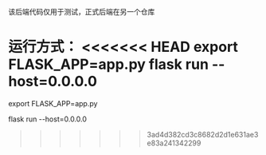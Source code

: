 该后端代码仅用于测试，正式后端在另一个仓库

运行方式：
<<<<<<< HEAD
export FLASK_APP=app.py
flask run --host=0.0.0.0
=======

export FLASK_APP=app.py

flask run --host=0.0.0.0
>>>>>>> 3ad4d382cd3c8682d2d1e631ae3e83a241342299
